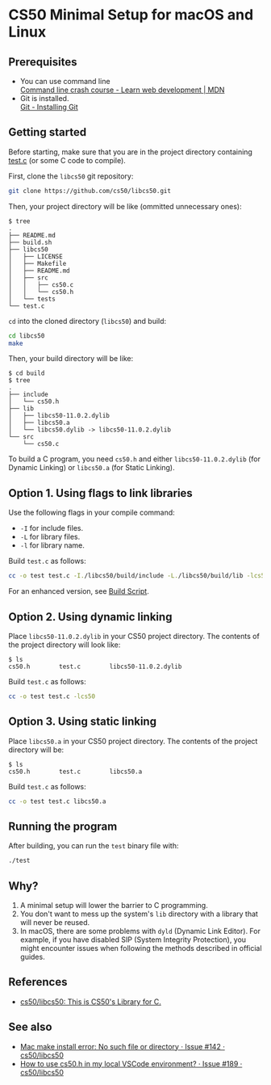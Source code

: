 # CS50 Minimal Setup for macOS and Linux

## Prerequisites

- You can use command line\
  [Command line crash course - Learn web development | MDN](https://developer.mozilla.org/en-US/docs/Learn/Tools_and_testing/Understanding_client-side_tools/Command_line)
- Git is installed.\
  [Git - Installing Git](https://git-scm.com/book/en/v2/Getting-Started-Installing-Git)

## Getting started

Before starting, make sure that you are in the project directory containing [test.c](./test.c) (or some C code to compile).

First, clone the `libcs50` git repository:

```sh
git clone https://github.com/cs50/libcs50.git
```

Then, your project directory will be like (ommitted unnecessary ones):

```console
$ tree
.
├── README.md
├── build.sh
├── libcs50
│   ├── LICENSE
│   ├── Makefile
│   ├── README.md
│   ├── src
│   │   ├── cs50.c
│   │   └── cs50.h
│   └── tests
└── test.c
```

`cd` into the cloned directory (`libcs50`) and build:

```sh
cd libcs50
make
```

Then, your build directory will be like:

```console
$ cd build
$ tree
.
├── include
│   └── cs50.h
├── lib
│   ├── libcs50-11.0.2.dylib
│   ├── libcs50.a
│   └── libcs50.dylib -> libcs50-11.0.2.dylib
└── src
    └── cs50.c
```

To build a C program, you need `cs50.h` and either `libcs50-11.0.2.dylib` (for Dynamic Linking) or `libcs50.a` (for Static Linking).

## Option 1. Using flags to link libraries

Use the following flags in your compile command:

- `-I` for include files.
- `-L` for library files.
- `-l` for library name.

Build `test.c` as follows:

```sh
cc -o test test.c -I./libcs50/build/include -L./libcs50/build/lib -lcs50
```

For an enhanced version, see [Build Script](./build.sh).

## Option 2. Using dynamic linking

Place `libcs50-11.0.2.dylib` in your CS50 project directory. The contents of the project directory will look like:

```console
$ ls
cs50.h        test.c        libcs50-11.0.2.dylib
```

Build `test.c` as follows:

```sh
cc -o test test.c -lcs50
```

## Option 3. Using static linking

Place `libcs50.a` in your CS50 project directory. The contents of the project directory will be:

```console
$ ls
cs50.h        test.c        libcs50.a
```

Build `test.c` as follows:

```sh
cc -o test test.c libcs50.a
```

## Running the program

After building, you can run the `test` binary file with:

```sh
./test
```

## Why?

1. A minimal setup will lower the barrier to C programming.
2. You don't want to mess up the system's `lib` directory with a library that will never be reused.
3. In macOS, there are some problems with `dyld` (Dynamic Link Editor). For example, if you have disabled SIP (System Integrity Protection), you might encounter issues when following the methods described in official guides.

## References

- [cs50/libcs50: This is CS50's Library for C.](https://github.com/cs50/libcs50)

## See also

- [Mac make install error: No such file or directory · Issue #142 · cs50/libcs50](https://github.com/cs50/libcs50/issues/142)
- [How to use cs50.h in my local VSCode environment? · Issue #189 · cs50/libcs50](https://github.com/cs50/libcs50/issues/189)
